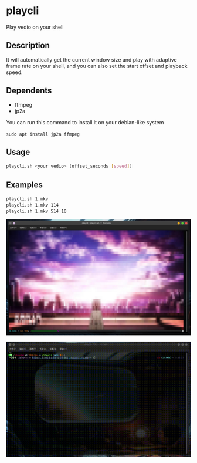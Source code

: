 # playcli

Play vedio on your shell

## Description

It will automatically get the current window size and play with adaptive frame rate on your shell, and you can also set the start offset and playback speed.

## Dependents

- ffmpeg
- jp2a

You can run this command to install it on your debian-like system

`sudo apt install jp2a ffmpeg`

## Usage

```BASH
playcli.sh <your vedio> [offset_seconds [speed]]
```

## Examples

```BASH
playcli.sh 1.mkv
playcli.sh 1.mkv 114
playcli.sh 1.mkv 514 10
```

![Example](res/playcli.jpg "playcli")

![Example](res/demo.gif "demo")
